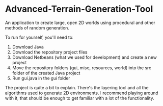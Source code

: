 # Advanced-Terrain-Generation-Tool
An application to create large, open 2D worlds using procedural and other methods of random generation.


To run for yourself, you'll need to:
1. Download Java
2. Download the repository project files
3. Download Netbeans (what we used for development) and create a new project
4. Move the repository folders (gui, misc, resources, world) into the src folder of the created Java project
5. Run gui.java in the gui folder

The project is quite a bit to explain. There's the layering tool and all the algorithms used to generate 2D environments. I recommend playing around with it, that should be enough to get familiar with a lot of the functionality.
